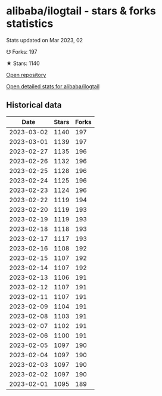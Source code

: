 # alibaba/ilogtail - stars & forks statistics

Stats updated on Mar 2023, 02

☋ Forks: 197

★ Stars: 1140

[Open repository](https://github.com/alibaba/ilogtail)

[Open detailed stats for alibaba/ilogtail](https://reviewgithub.com/rep/alibaba/ilogtail)

## Historical data
| Date | Stars | Forks |
|------|-------|-------|
| 2023-03-02 | 1140 | 197 | 
| 2023-03-01 | 1139 | 197 | 
| 2023-02-27 | 1135 | 196 | 
| 2023-02-26 | 1132 | 196 | 
| 2023-02-25 | 1128 | 196 | 
| 2023-02-24 | 1125 | 196 | 
| 2023-02-23 | 1124 | 196 | 
| 2023-02-22 | 1119 | 194 | 
| 2023-02-20 | 1119 | 193 | 
| 2023-02-19 | 1119 | 193 | 
| 2023-02-18 | 1118 | 193 | 
| 2023-02-17 | 1117 | 193 | 
| 2023-02-16 | 1108 | 192 | 
| 2023-02-15 | 1107 | 192 | 
| 2023-02-14 | 1107 | 192 | 
| 2023-02-13 | 1106 | 191 | 
| 2023-02-12 | 1107 | 191 | 
| 2023-02-11 | 1107 | 191 | 
| 2023-02-09 | 1104 | 191 | 
| 2023-02-08 | 1103 | 191 | 
| 2023-02-07 | 1102 | 191 | 
| 2023-02-06 | 1100 | 191 | 
| 2023-02-05 | 1097 | 190 | 
| 2023-02-04 | 1097 | 190 | 
| 2023-02-03 | 1097 | 190 | 
| 2023-02-02 | 1097 | 190 | 
| 2023-02-01 | 1095 | 189 | 


